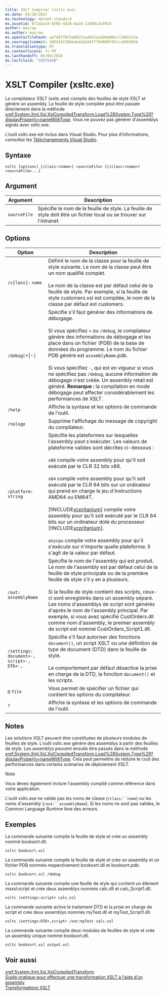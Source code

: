 ```yaml
---
title: XSLT Compiler (xsltc.exe)
ms.date: 03/30/2017
ms.technology: dotnet-standard
ms.assetid: 672a5ac8-8305-4d28-ba10-11089c2c0924
author: mairaw
ms.author: mairaw
ms.openlocfilehash: aef49f70f3a60151aa053a1a94a06bc71401531e
ms.sourcegitcommit: 3d5d33f384eeba41b2dff79d096f47ccc8d8f03d
ms.translationtype: HT
ms.contentlocale: fr-FR
ms.lasthandoff: 05/04/2018
ms.locfileid: "33575438"
---
```

# <a name="xslt-compiler-xsltcexe"></a>XSLT Compiler (xsltc.exe)
Le compilateur XSLT (xsltc.exe) compile des feuilles de style XSLT et génère un assembly. La feuille de style compilée peut être passée directement dans la méthode <xref:System.Xml.Xsl.XslCompiledTransform.Load%28System.Type%29?displayProperty=nameWithType>. Vous ne pouvez pas générer d'assemblys signés avec xsltc.exe.  
  
 L’outil xsltc.exe est inclus dans Visual Studio. Pour plus d’informations, consultez les [Téléchargements Visual Studio](https://aka.ms/vsdownload?utm_source=mscom&utm_campaign=msdocs).  
  
## <a name="syntax"></a>Syntaxe  
  
```  
xsltc [options] [/class:<name>] <sourceFile> [[/class:<name>] <sourceFile>...]  
```  
  
## <a name="argument"></a>Argument  
  
|Argument|Description|  
|--------------|-----------------|  
|`sourceFile`|Spécifie le nom de la feuille de style. La feuille de style doit être un fichier local ou se trouver sur l'intranet.|  
  
## <a name="options"></a>Options  
  
|Option|Description|  
|------------|-----------------|  
|`/c[lass]:` `name`|Définit le nom de la classe pour la feuille de style suivante. Le nom de la classe peut être un nom qualifié complet.<br /><br /> Le nom de la classe est par défaut celui de la feuille de style. Par exemple, si la feuille de style customers.xsl est compilée, le nom de la classe par défaut est customers.|  
|`/debug[`+&#124;-`]`|Spécifie s'il faut générer des informations de débogage.<br /><br /> Si vous spécifiez `+` ou `/debug`, le compilateur génère des informations de débogage et les place dans un fichier (PDB) de la base de données du programme. Le nom du fichier PDB généré est `assemblyName`.pdb.<br /><br /> Si vous spécifiez `-`, qui est en vigueur si vous ne spécifiez pas `/debug`, aucune information de débogage n'est créée. Un assembly retail est généré. **Remarque :** la compilation en mode débogage peut affecter considérablement les performances de XSLT.|  
|`/help`|Affiche la syntaxe et les options de commande de l'outil.|  
|`/nologo`|Supprime l'affichage du message de copyright du compilateur.|  
|`/platform:` `string`|Spécifie les plateformes sur lesquelles l'assembly peut s'exécuter. Les valeurs de plateforme valides sont décrites ci-dessous :<br /><br /> `x86` compile votre assembly pour qu'il soit exécuté par le CLR 32 bits x86.<br /><br /> `x64` compile votre assembly pour qu'il soit exécuté par le CLR 64 bits sur un ordinateur qui prend en charge le jeu d'instructions AMD64 ou EM64T.<br /><br /> [!INCLUDE[vcpritanium](../../../../includes/vcpritanium-md.md)] compile votre assembly pour qu'il soit exécuté par le CLR 64 bits sur un ordinateur doté du processeur [!INCLUDE[vcpritanium](../../../../includes/vcpritanium-md.md)].<br /><br /> `anycpu` compile votre assembly pour qu'il s'exécute sur n'importe quelle plateforme. Il s'agit de la valeur par défaut.|  
|`/out:` `assemblyName`|Spécifie le nom de l'assembly qui est produit. Le nom de l'assembly est par défaut celui de la feuille de style principale ou de la première feuille de style s'il y en a plusieurs.<br /><br /> Si la feuille de style contient des scripts, ceux-ci sont enregistrés dans un assembly séparé. Les noms d'assemblys de script sont générés d'après le nom de l'assembly principal. Par exemple, si vous avez spécifié CustOrders.dll comme nom d'assembly, le premier assembly de script est nommé CustOrders_Script1.dll.|  
|`/settings:` `document+-, script+-, DTD+-,`|Spécifie s'il faut autoriser des fonctions `document()`, un script XSLT ou une définition de type de document (DTD) dans la feuille de style.<br /><br /> Le comportement par défaut désactive la prise en charge de la DTD, la fonction `document()` et les scripts.|  
|`@` `file`|Vous permet de spécifier un fichier qui contient les options du compilateur.|  
|`?`|Affiche la syntaxe et les options de commande de l'outil.|  
  
## <a name="remarks"></a>Notes  
 Les solutions XSLT peuvent être constituées de plusieurs modules de feuilles de style. L'outil xsltc.exe génère des assemblys à partir des feuilles de style. Les assemblys peuvent ensuite être passés dans la méthode <xref:System.Xml.Xsl.XslCompiledTransform.Load%28System.Type%29?displayProperty=nameWithType>. Cela peut permettre de réduire le coût des performances dans certains scénarios de déploiement XSLT.  
  
> [!NOTE]
>  Vous devez également inclure l'assembly compilé comme référence dans votre application.  
  
 L'outil xsltc.exe ne valide pas les noms de classe (`/class:``name`) ou les noms d'assembly (`/out:``assemblyName`). Si les noms ne sont pas valides, le Common Language Runtime lève des erreurs.  
  
## <a name="examples"></a>Exemples  
 La commande suivante compile la feuille de style et crée un assembly nommé booksort.dll.  
  
```  
xsltc booksort.xsl  
```  
  
 La commande suivante compile la feuille de style et crée un assembly et un fichier PDB nommés respectivement booksort.dll et booksort.pdb.  
  
```  
xsltc booksort.xsl /debug  
```  
  
 La commande suivante compile une feuille de style qui contient un élément msxsl:script et crée deux assemblys nommés calc.dll et calc_Script1.dll.  
  
```  
xsltc /settings:script+ calc.xsl  
```  
  
 La commande suivante active le traitement DTD et la prise en charge de script et crée deux assemblys nommés myTest.dll et myTest_Script1.dll.  
  
```  
xsltc /settings:DTD+,script+ /out:myTest calc.xsl  
```  
  
 La commande suivante compile deux modules de feuilles de style et crée un assembly unique nommé booksort.dll.  
  
```  
xsltc booksort.xsl output.xsl  
```  
  
## <a name="see-also"></a>Voir aussi  
 <xref:System.Xml.Xsl.XslCompiledTransform>  
 [Guide pratique pour effectuer une transformation XSLT à l’aide d’un assembly](../../../../docs/standard/data/xml/how-to-perform-an-xslt-transformation-by-using-an-assembly.md)  
 [Transformations XSLT](../../../../docs/standard/data/xml/xslt-transformations.md)
